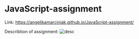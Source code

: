 # JavaScript-assignment
 
Link: https://angelikamarciniak.github.io/JavaScript-assignment/

Describtion of assignment:
![desc](https://user-images.githubusercontent.com/104442170/179781284-8a51f826-f962-48ff-9d60-67c87bf5ecf3.png)
